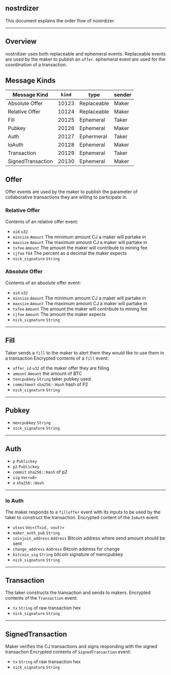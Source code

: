 ## nostrdizer

This document explains the order flow of nostrdizer.

--- 

## Overview

nostrdizer uses both replaceable and ephemeral events. Replaceable events are used by the maker to publish an `offer`.
ephemeral event are used for the coordination of a transaction.

## Message Kinds

| Message Kind        | `kind` |     type   | sender |
| ------------------- |--------|------------| ------ |
| Absolute Offer      | 10123  | Replaceable| Maker  |
| Relative Offer      | 10124  | Replaceable| Maker  |
| Fill                | 20125  | Ephemeral  | Taker  |
| Pubkey              | 20126  | Ephemeral  | Maker  |
| Auth                | 20127  | Ephermeral | Taker  |
| IoAuth              | 20128  | Ephemeral  | Maker  |
| Transaction         | 20129  | Ephemeral  | Taker  |
| SignedTransaction   | 20130  | Ephemeral  | Maker  |


## Offer 
Offer events are used by the maker to publish the parameter of collaborative transactions they are willing to participate in.

### Relative Offer
Contents of an relative offer event:
- `oid` `u32`
- `minsize` `Amount` The minimum amount CJ a maker will partake in
- `maxsize` `Amount` The maximum amount CJ a maker will partake in 
- `txfee` `Amount` The amount the maker will contribute to mining fee 
- `cjfee` `f64` The percent as a decimal the maker expects 
- `nick_signature` `String` 

### Absolute Offer
Contents of an absolute offer event:
- `oid` `u32`
- `minsize` `Amount` The minimum amount CJ a maker will partake in
- `maxsize` `Amount` The maximum amount CJ a maker will partake in 
- `txfee` `Amount` The amount the maker will contribute to mining fee
- `cjfee` `Amount` The amount the maker expects 
- `nick_signature` `String` 
---

## Fill
Taker sends a `fill` to the maker to alert them they would like to use them in a transaction
Encrypted contents of a `fill` event:
- `offer_id` `u32` of the maker offer they are filling
- `amount` `Amount` the amount of BTC
- `tencpubkey` `String` taker pubkey used
- `commitment` `sha256::Hash` hash of P2
- `nick_signature` `String` 
---

## Pubkey 
- `mencpubkey` `String`
- `nick_signature` `String` 
---

## Auth
- `p` `Publickey`
- `p2` `Publickey`
- `commit` `sha256::Hash` of p2
- `sig` `Vec<u8>`
- `e` `sha256::Hash`
--- 

### Io Auth 
The maker responds to a `filloffer` event with its inputs to be used by the taker to construct the transaction.
Encrypted content of the `IoAuth` event:
- `utxos` `Vec<(Txid, vout)>`
- `maker_auth_pub` `String`
- `coinjoin_address` `Address` Bitcoin address where send amount should be sent 
- `change_address` `Address` Bitcoin address for change 
- `bitcoin_sig` `String` bitcoin signature of mencpubkey
- `nick_signature` `String`
---

## Transaction
The taker constructs the transaction and sends to makers.
Encrypted contents of the `Transaction` event:
- `tx` `String` of raw transaction hex
- `nick_signature` `String`
---

## SignedTransaction
Maker verifies the CJ transactions and signs responding with the signed transaction
Encrypted contents of `SignedTransaction` event:
- `tx` `String` of raw transaction hex
- `nick_signature` `String`


